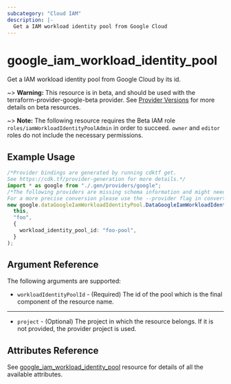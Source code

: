 ```yaml
---
subcategory: "Cloud IAM"
description: |-
  Get a IAM workload identity pool from Google Cloud
---
```


# google\_iam\_workload\_identity\_pool

Get a IAM workload identity pool from Google Cloud by its id.

\~> **Warning:** This resource is in beta, and should be used with the terraform-provider-google-beta provider.
See [Provider Versions](https://terraform.io/docs/providers/google/guides/provider_versions.html) for more details on beta resources.

\~> **Note:** The following resource requires the Beta IAM role `roles/iamWorkloadIdentityPoolAdmin` in order to succeed. `owner` and `editor` roles do not include the necessary permissions.

## Example Usage

```typescript
/*Provider bindings are generated by running cdktf get.
See https://cdk.tf/provider-generation for more details.*/
import * as google from "./.gen/providers/google";
/*The following providers are missing schema information and might need manual adjustments to synthesize correctly: google.
For a more precise conversion please use the --provider flag in convert.*/
new google.dataGoogleIamWorkloadIdentityPool.DataGoogleIamWorkloadIdentityPool(
  this,
  "foo",
  {
    workload_identity_pool_id: "foo-pool",
  }
);

```

## Argument Reference

The following arguments are supported:

* `workloadIdentityPoolId` - (Required) The id of the pool which is the
  final component of the resource name.

***

* `project` - (Optional) The project in which the resource belongs. If it
  is not provided, the provider project is used.

## Attributes Reference

See [google\_iam\_workload\_identity\_pool](https://registry.terraform.io/providers/hashicorp/google/latest/docs/resources/iam_workload_identity_pool) resource for details of all the available attributes.
